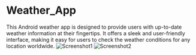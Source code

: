 # Weather_App
This Android weather app is designed to provide users with up-to-date weather information at their fingertips. It offers a sleek and user-friendly interface, making it easy for users to check the weather conditions for any location worldwide.
![Screenshot1](https://github.com/fisa-07/Weather_App/assets/88451567/fefa99cc-45c5-49b6-8c8d-1f5b6e45b7a8)
![Screenshot2](https://github.com/fisa-07/Weather_App/assets/88451567/82c52def-6efe-406d-927c-6f7a23bd94cb)
